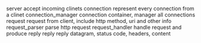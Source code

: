 server             accept incoming clinets
connection         represent every connection from a clinet
connection_manager connection container, manager all connections
request            request from client, include http method, uri and other info
request_parser     parse http request
request_handler    handle request and produce reply
reply              reply datagram, status code, headers, content
